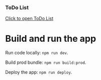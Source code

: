 ### ToDo List

[Click to open ToDo List](https://react-adventure.github.io/todo-list-frontend/)
# Build and run the app
Run code locally: 
`npm run dev`.

Build prod bundle:
`npm run build:prod`.

Deploy the app:
`npm run deploy`.